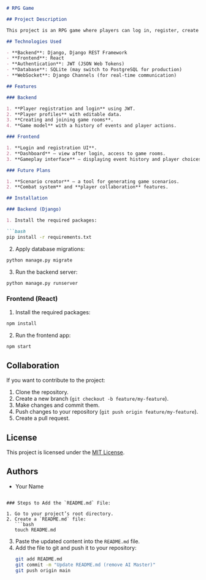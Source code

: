 ```markdown
# RPG Game

## Project Description

This project is an RPG game where players can log in, register, create rooms, and interact with the storyline. Players make decisions that impact the development of the plot. The game is designed to be dynamic and interactive.

## Technologies Used

- **Backend**: Django, Django REST Framework
- **Frontend**: React
- **Authentication**: JWT (JSON Web Tokens)
- **Database**: SQLite (may switch to PostgreSQL for production)
- **WebSocket**: Django Channels (for real-time communication)

## Features

### Backend

1. **Player registration and login** using JWT.
2. **Player profiles** with editable data.
3. **Creating and joining game rooms**.
4. **Game model** with a history of events and player actions.

### Frontend

1. **Login and registration UI**.
2. **Dashboard** – view after login, access to game rooms.
3. **Gameplay interface** – displaying event history and player choices.

### Future Plans

1. **Scenario creator** – a tool for generating game scenarios.
2. **Combat system** and **player collaboration** features.

## Installation

### Backend (Django)

1. Install the required packages:

```bash
pip install -r requirements.txt
```

2. Apply database migrations:

```bash
python manage.py migrate
```

3. Run the backend server:

```bash
python manage.py runserver
```

### Frontend (React)

1. Install the required packages:

```bash
npm install
```

2. Run the frontend app:

```bash
npm start
```

## Collaboration

If you want to contribute to the project:

1. Clone the repository.
2. Create a new branch (`git checkout -b feature/my-feature`).
3. Make changes and commit them.
4. Push changes to your repository (`git push origin feature/my-feature`).
5. Create a pull request.

## License

This project is licensed under the [MIT License](LICENSE).

## Authors

- Your Name
```

### Steps to Add the `README.md` File:

1. Go to your project’s root directory.
2. Create a `README.md` file:
   ```bash
   touch README.md
   ```
3. Paste the updated content into the `README.md` file.
4. Add the file to git and push it to your repository:
   ```bash
   git add README.md
   git commit -m "Update README.md (remove AI Master)"
   git push origin main
   ```